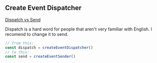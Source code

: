 ## Create Event Dispatcher

[Dispatch vs Send][dispatch-vs-send]

Dispatch is a hard word for people that aren't very familiar with English. I recomend to change it to send.

```js
// from this:
const dispatch = createEventDispatcher()
// to this:
const send = createEventSender()
```

[dispatch-vs-send]: https://www.google.com/search?q=Dispatch+vs+Send&sxsrf=APq-WBs6rDxP8TQ_yMwxlTwCnV4eAsxGJQ%3A1643392810280&ei=Ki_0YYDHEOSDjLsPpd23sAE&ved=0ahUKEwiAhLulg9X1AhXkAWMBHaXuDRYQ4dUDCA4&uact=5&oq=Dispatch+vs+Send&gs_lcp=Cgdnd3Mtd2l6EAMyBggjECcQEzoHCAAQRxCwAzoHCCMQ6gIQJzoECAAQR0oECEEYAEoECEYYAFDmAVieM2CNPWgCcAN4AIAB3AGIAagDkgEDMi0ymAEAoAEBsAEKyAECwAEB&sclient=gws-wiz
